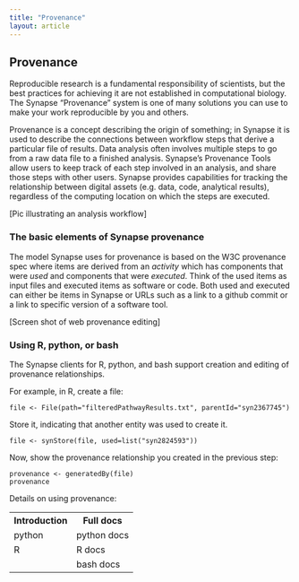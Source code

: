 ```yaml
---
title: "Provenance"
layout: article
---
```


## Provenance

Reproducible research is a fundamental responsibility of scientists, but the best practices for achieving it are not established in computational biology. The Synapse “Provenance” system is one of many solutions you can use to make your work reproducible by you and others.

Provenance is a concept describing the origin of something; in Synapse it is used to describe the connections between workflow steps that derive a particular file of results. Data analysis often involves multiple steps to go from a raw data file to a finished analysis.  Synapse’s Provenance Tools allow users to keep track of each step involved in an analysis, and share those steps with other users. Synapse provides capabilities for tracking the relationship between digital assets (e.g. data, code, analytical results), regardless of the computing location on which the steps are executed.

[Pic illustrating an analysis workflow]

### The basic elements of Synapse provenance

The model Synapse uses for provenance is based on the W3C provenance spec where items are derived from an *activity* which has components that were *used*  and components that were *executed*.  Think of the used items as input files and executed items as software or code.  Both used and executed can either be items in Synapse or URLs such as a link to a github commit or a link to specific version of a software tool.  

[Screen shot of web provenance editing]

### Using R, python, or bash
The Synapse clients for R, python, and bash support creation and editing of provenance relationships.

For example, in R, create a file:

```{r}
file <- File(path="filteredPathwayResults.txt", parentId="syn2367745")
```

Store it, indicating that another entity was used to create it.

```{r}
file <- synStore(file, used=list("syn2824593"))
```
Now, show the provenance relationship you created in the previous step:
```{r}
provenance <- generatedBy(file)
provenance
```

Details on using provenance:
<table class="markdown-table border text-align-center">
<tr><th>  Introduction  </th><th> Full docs  </th></tr>
<tr><td>python  </td><td>  python docs </td></tr>
<tr><td>R </td><td>R docs </td></tr>
<tr><td></td><td>bash docs    </td></tr>





